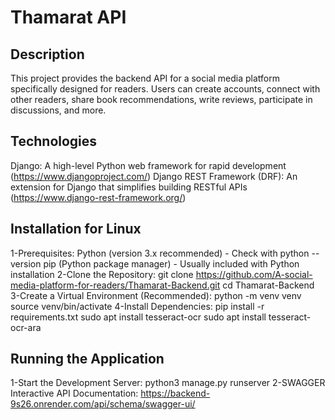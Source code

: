 # Thamarat API
## Description
This project provides the backend API for a social media platform specifically designed for readers. Users can create accounts, connect with other readers, share book recommendations, write reviews, participate in discussions, and more.
## Technologies
Django: A high-level Python web framework for rapid development (https://www.djangoproject.com/)
Django REST Framework (DRF): An extension for Django that simplifies building RESTful APIs (https://www.django-rest-framework.org/)
## Installation for Linux
1-Prerequisites:
Python (version 3.x recommended) - Check with python --version
pip (Python package manager) - Usually included with Python installation
2-Clone the Repository:
git clone https://github.com/A-social-media-platform-for-readers/Thamarat-Backend.git
cd Thamarat-Backend
3-Create a Virtual Environment (Recommended):
python -m venv venv
source venv/bin/activate
4-Install Dependencies:
pip install -r requirements.txt
sudo apt install tesseract-ocr
sudo apt install tesseract-ocr-ara
## Running the Application
1-Start the Development Server:
python3 manage.py runserver
2-SWAGGER Interactive API Documentation:
https://backend-9s26.onrender.com/api/schema/swagger-ui/
